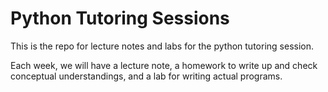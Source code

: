 # Python Tutoring Sessions
This is the repo for lecture notes and labs for the python tutoring session.

Each week, we will have a lecture note, a homework to write up and check conceptual understandings, and a lab for writing actual programs.
